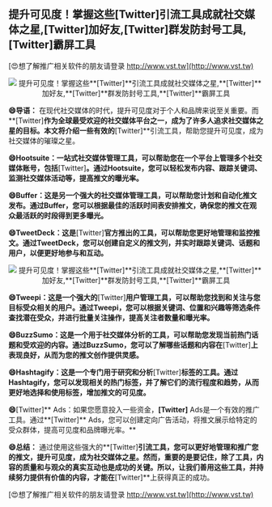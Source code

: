 ## **提升可见度！掌握这些**[Twitter]**引流工具成就社交媒体之星,**[Twitter]**加好友,**[Twitter]**群发防封号工具,**[Twitter]**霸屏工具**

[😍想了解推广相关软件的朋友请登录 http://www.vst.tw](http://www.vst.tw)

 <center><img src="https://vst.tw/MP4/tuiguang/png/6.png" alt="提升可见度！掌握这些**[Twitter]**引流工具成就社交媒体之星,**[Twitter]**加好友,**[Twitter]**群发防封号工具,**[Twitter]**霸屏工具"></center>

**😄导语：**
在现代社交媒体的时代，提升可见度对于个人和品牌来说至关重要。而**[Twitter]**作为全球最受欢迎的社交媒体平台之一，成为了许多人追求社交媒体之星的目标。本文将介绍一些有效的**[Twitter]**引流工具，帮助您提升可见度，成为社交媒体的璀璨之星。

**😄Hootsuite：一站式社交媒体管理工具，可以帮助您在一个平台上管理多个社交媒体账号，包括**[Twitter]**。通过Hootsuite，您可以轻松发布内容、跟踪关键词、监测社交媒体活动等，提高推文的曝光率。**

**😄Buffer：这是另一个强大的社交媒体管理工具，可以帮助您计划和自动化推文发布。通过Buffer，您可以根据最佳的活跃时间表安排推文，确保您的推文在观众最活跃的时段得到更多曝光。**

**😄TweetDeck：这是**[Twitter]**官方推出的工具，可以帮助您更好地管理和监控推文。通过TweetDeck，您可以创建自定义的推文列，并实时跟踪关键词、话题和用户，以便更好地参与和互动。**

 <center><img src="https://vst.tw/MP4/tuiguang/png/4.png" alt="提升可见度！掌握这些**[Twitter]**引流工具成就社交媒体之星,**[Twitter]**加好友,**[Twitter]**群发防封号工具,**[Twitter]**霸屏工具"></center>

**😄Tweepi：这是一个强大的**[Twitter]**用户管理工具，可以帮助您找到和关注与您目标受众相关的用户。通过Tweepi，您可以根据关键词、位置和兴趣等筛选条件查找潜在受众，并进行批量关注操作，提高关注者数量和曝光率。**

**😄BuzzSumo：这是一个用于社交媒体分析的工具，可以帮助您发现当前热门话题和受欢迎的内容。通过BuzzSumo，您可以了解哪些话题和内容在**[Twitter]**上表现良好，从而为您的推文创作提供灵感。**

**😄Hashtagify：这是一个专门用于研究和分析**[Twitter]**标签的工具。通过Hashtagify，您可以发现相关的热门标签，并了解它们的流行程度和趋势，从而更好地选择和使用标签，增加推文的可见度。**

**😄**[Twitter]** Ads：如果您愿意投入一些资金，**[Twitter]** Ads是一个有效的推广工具。通过**[Twitter]** Ads，您可以创建定向广告活动，将推文展示给特定的受众群体，提高可见度和品牌曝光率。**

**😄总结：**
通过使用这些强大的**[Twitter]**引流工具，您可以更好地管理和推广您的推文，提升可见度，成为社交媒体之星。然而，重要的是要记住，除了工具，内容的质量和与观众的真实互动也是成功的关键。所以，让我们善用这些工具，并持续努力提供有价值的内容，才能在**[Twitter]**上获得真正的成功。

[😍想了解推广相关软件的朋友请登录 http://www.vst.tw](http://www.vst.tw)



